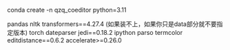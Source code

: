 conda create -n qzq_coeditor python=3.11


pandas
nltk
transformers==4.27.4 (如果装不上，如果你只是data部分就不要指定版本)
torch
dateparser
jedi==0.18.2
ipython
parso
termcolor
editdistance==0.6.2
accelerate>=0.26.0